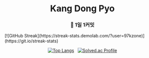 <div align=center>
  
# **Kang Dong Pyo**

</div>

<h3 align=center> 💪 1일 1커밋 </h3>
[![GitHub Streak](https://streak-stats.demolab.com/?user=97kzone)](https://git.io/streak-stats) 

<div align=center>
  
</div>

<div align=center>
  
[![Top Langs](https://github-readme-stats.vercel.app/api/top-langs/?username=97kzone&layout=compact&hide=javascript,html,css)](https://github.com/anuraghazra/github-readme-stats)
&nbsp;
[![Solved.ac Profile](http://mazassumnida.wtf/api/v2/generate_badge?boj=mmnm3)](https://solved.ac/mmnm3/)

</div>

